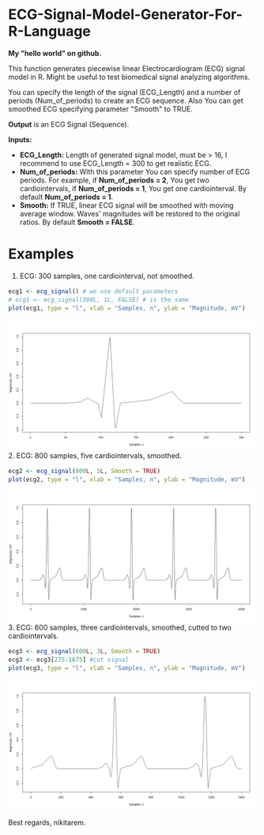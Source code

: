 # ECG-Signal-Model-Generator-For-R-Language
**My "hello world" on github.**

This function generates piecewise linear Electrocardiogram (ECG) signal model in R. Might be useful to test biomedical signal analyzing algorithms.

You can specify the length of the signal (ECG_Length) and a number of periods (Num_of_periods) to create an ECG sequence. Also You can get smoothed ECG specifying parameter "Smooth" to TRUE.

**Output** is an ECG Signal (Sequence).

**Inputs:**
- **ECG_Length:** Length of generated signal model, must be > 16, I recommend to use ECG_Length = 300 to get realistic ECG.
- **Num_of_periods:** With this parameter You can specify number of ECG periods. For example, if **Num_of_periods = 2**, You get two cardiointervals, 
if **Num_of_periods = 1**, You get one cardiointerval. By default **Num_of_periods = 1**.
- **Smooth:** If TRUE, linear ECG signal will be smoothed with moving average window. Waves' magnitudes will be restored to the original ratios. By default **Smooth = FALSE**.

# Examples
1. ECG: 300 samples, one cardiointerval, not smoothed.
```R
ecg1 <- ecg_signal() # we use default parameters
# ecg1 <- ecg_signal(300L, 1L, FALSE) # is the same
plot(ecg1, type = "l", xlab = "Samples, n", ylab = "Magnitude, mV")
```
![Example #1](https://raw.githubusercontent.com/nikitarem/ECG-Signal-Model-Generator-For-R-Language/main/Pictures/1.png)
2. ECG: 800 samples, five cardiointervals, smoothed.
```R
ecg2 <- ecg_signal(800L, 5L, Smooth = TRUE)
plot(ecg2, type = "l", xlab = "Samples, n", ylab = "Magnitude, mV")
```
![Example #2](https://raw.githubusercontent.com/nikitarem/ECG-Signal-Model-Generator-For-R-Language/main/Pictures/2.png)
3. ECG: 600 samples, three cardiointervals, smoothed, cutted to two cardiointervals.
```R
ecg3 <- ecg_signal(600L, 3L, Smooth = TRUE)
ecg3 <- ecg3[275:1675] #cut signal
plot(ecg3, type = "l", xlab = "Samples, n", ylab = "Magnitude, mV")
```
![Example #3](https://raw.githubusercontent.com/nikitarem/ECG-Signal-Model-Generator-For-R-Language/main/Pictures/3.png)

Best regards, nikitarem.
